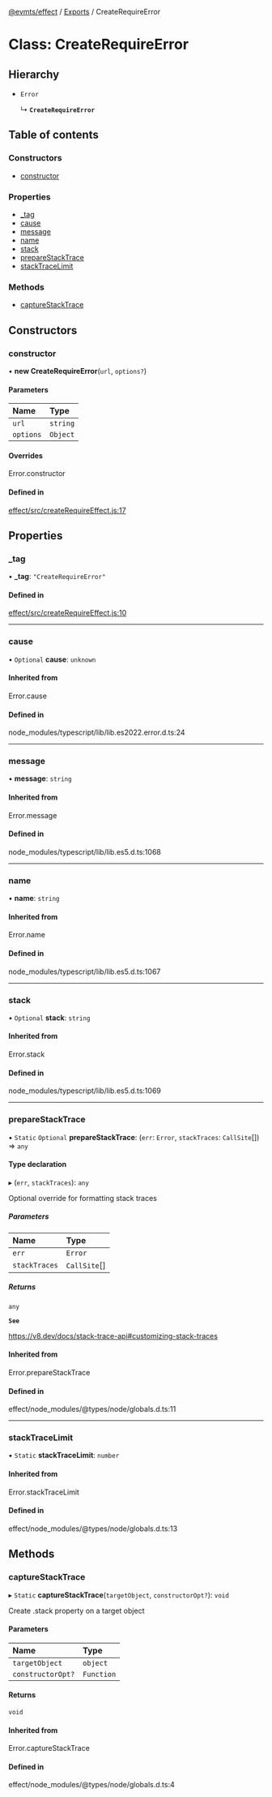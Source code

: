 [@evmts/effect](../README.md) / [Exports](../modules.md) / CreateRequireError

# Class: CreateRequireError

## Hierarchy

- `Error`

  ↳ **`CreateRequireError`**

## Table of contents

### Constructors

- [constructor](CreateRequireError.md#constructor)

### Properties

- [\_tag](CreateRequireError.md#_tag)
- [cause](CreateRequireError.md#cause)
- [message](CreateRequireError.md#message)
- [name](CreateRequireError.md#name)
- [stack](CreateRequireError.md#stack)
- [prepareStackTrace](CreateRequireError.md#preparestacktrace)
- [stackTraceLimit](CreateRequireError.md#stacktracelimit)

### Methods

- [captureStackTrace](CreateRequireError.md#capturestacktrace)

## Constructors

### constructor

• **new CreateRequireError**(`url`, `options?`)

#### Parameters

| Name | Type |
| :------ | :------ |
| `url` | `string` |
| `options` | `Object` |

#### Overrides

Error.constructor

#### Defined in

[effect/src/createRequireEffect.js:17](https://github.com/evmts/evmts-monorepo/blob/main/effect/src/createRequireEffect.js#L17)

## Properties

### \_tag

• **\_tag**: ``"CreateRequireError"``

#### Defined in

[effect/src/createRequireEffect.js:10](https://github.com/evmts/evmts-monorepo/blob/main/effect/src/createRequireEffect.js#L10)

___

### cause

• `Optional` **cause**: `unknown`

#### Inherited from

Error.cause

#### Defined in

node_modules/typescript/lib/lib.es2022.error.d.ts:24

___

### message

• **message**: `string`

#### Inherited from

Error.message

#### Defined in

node_modules/typescript/lib/lib.es5.d.ts:1068

___

### name

• **name**: `string`

#### Inherited from

Error.name

#### Defined in

node_modules/typescript/lib/lib.es5.d.ts:1067

___

### stack

• `Optional` **stack**: `string`

#### Inherited from

Error.stack

#### Defined in

node_modules/typescript/lib/lib.es5.d.ts:1069

___

### prepareStackTrace

▪ `Static` `Optional` **prepareStackTrace**: (`err`: `Error`, `stackTraces`: `CallSite`[]) => `any`

#### Type declaration

▸ (`err`, `stackTraces`): `any`

Optional override for formatting stack traces

##### Parameters

| Name | Type |
| :------ | :------ |
| `err` | `Error` |
| `stackTraces` | `CallSite`[] |

##### Returns

`any`

**`See`**

https://v8.dev/docs/stack-trace-api#customizing-stack-traces

#### Inherited from

Error.prepareStackTrace

#### Defined in

effect/node_modules/@types/node/globals.d.ts:11

___

### stackTraceLimit

▪ `Static` **stackTraceLimit**: `number`

#### Inherited from

Error.stackTraceLimit

#### Defined in

effect/node_modules/@types/node/globals.d.ts:13

## Methods

### captureStackTrace

▸ `Static` **captureStackTrace**(`targetObject`, `constructorOpt?`): `void`

Create .stack property on a target object

#### Parameters

| Name | Type |
| :------ | :------ |
| `targetObject` | `object` |
| `constructorOpt?` | `Function` |

#### Returns

`void`

#### Inherited from

Error.captureStackTrace

#### Defined in

effect/node_modules/@types/node/globals.d.ts:4
